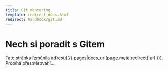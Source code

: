 ```yaml
---
title: Git mentoring
template: redirect_docs.html
redirect: handbook/git.md
---
```


# Nech si poradit s Gitem

Tato stránka [změnila adresu]({{ pages|docs_url(page.meta.redirect)|url }}). Probíhá přesměrování…
